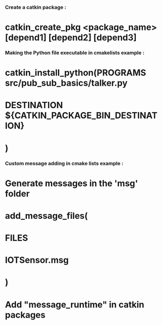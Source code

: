### Create a catkin package :
# catkin_create_pkg <package_name> [depend1] [depend2] [depend3] 

### Making the Python file executable in cmakelists example :
#   catkin_install_python(PROGRAMS src/pub_sub_basics/talker.py
#    DESTINATION ${CATKIN_PACKAGE_BIN_DESTINATION}
#    )

### Custom message adding in cmake lists example :
#    Generate messages in the 'msg' folder
#    add_message_files(
#    FILES
#    IOTSensor.msg 
#    )

#  Add "message_runtime" in catkin packages
# 
